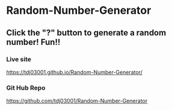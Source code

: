 # Random-Number-Generator

## Click the "?" button to generate a random number! Fun!!

### Live site  
https://tdj03001.github.io/Random-Number-Generator/

### Git Hub Repo
https://github.com/tdj03001/Random-Number-Generator
